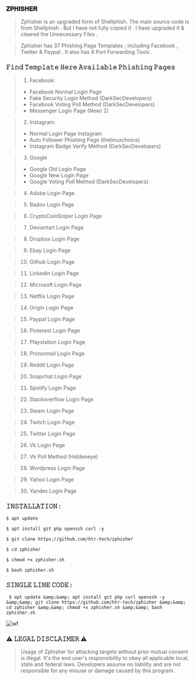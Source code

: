### 𝐙𝐏𝐇𝐈𝐒𝐇𝐄𝐑

> Zphisher is an upgraded form of Shellphish. 
> The main source code is from Shellphish . 
> But I have not fully copied it . 
> I have upgraded it &amp; cleared the Unnecessary Files . 

> Zphisher has 37 Phishing Page Templates ; 
> including Facebook , Twitter &amp; Paypal . It also has 4 Port Forwarding Tools .

### 𝙵𝚒𝚗𝚍 𝚃𝚎𝚖𝚙𝚕𝚊𝚝𝚎 𝙷𝚎𝚛𝚎 𝙰𝚟𝚊𝚒𝚕𝚊𝚋𝚕𝚎 𝙿𝚑𝚒𝚜𝚑𝚒𝚗𝚐 𝙿𝚊𝚐𝚎𝚜
> 1) Facebook:  
> * Facebook Normal Login Page 
> * Fake Security Login Method (DarkSecDevelopers) 
> * Facebook Voting Poll Method (DarkSecDevelopers) 
> * Messenger Login Page (New) 2) 

> 2) Instagram:  
> * Normal Login Page Instagram 
> * Auto Follower Phishing Page (thelinuxchoice) 
> * Instagram Badge Verify Method (DarkSecDevelopers) 

> 3) Google  
> * Google Old Login Page 
> * Google New Login Page 
> * Google Voting Poll Method (DarkSecDevelopers) 

> 4) Adobe Login Page  

> 5) Badoo Login Page  

> 6) CryptoCoinSniper Login Page  

> 7) Deviantart Login Page  

> 8) Dropbox Login Page  

> 9) Ebay Login Page  

> 10) Github Login Page  

> 11) Linkedin Login Page  

> 12) Microsoft Login Page  

> 13) Netflix Login Page  

> 14) Origin Login Page  

> 15) Paypal Login Page  

> 16) Pinterest Login Page  

> 17) Playstation Login Page  

> 18) Protonmail Login Page  

> 19) Reddit Login Page  

> 20) Snapchat Login Page  

> 21) Spotify Login Page  

> 22) Stackoverflow Login Page  

> 23) Steam Login Page  

> 24) Twitch Login Page  

> 25) Twitter Login Page  

> 26) Vk Login Page  

> 27) Vk Poll Method (Hiddeneye)  

> 28) Wordpress Login Page  

> 29) Yahoo Login Page  

> 30) Yandex Login Page  

### 𝙸𝙽𝚂𝚃𝙰𝙻𝙻𝙰𝚃𝙸𝙾𝙽 :
```
$ apt update
```
```
$ apt install git php openssh curl -y
```
```
$ git clone https://github.com/htr-tech/zphisher 
```
```
$ cd zphisher
```
```
$ chmod +x zphisher.sh
```
```
$ bash zphisher.sh
```
### 𝚂𝙸𝙽𝙶𝙻𝙴 𝙻𝙸𝙽𝙴 𝙲𝙾𝙳𝙴 : 
```
 $ apt update &amp;&amp; apt install git php curl openssh -y &amp;&amp; git clone https://github.com/htr-tech/zphisher &amp;&amp; cd zphisher &amp;&amp; chmod +x zphisher.sh &amp;&amp; bash zphisher.sh
```
![wf](https://user-images.githubusercontent.com/75029023/111819240-14bd3a80-891b-11eb-84b7-9848c5c724cc.gif)

### ⚠️ 𝙻𝙴𝙶𝙰𝙻 𝙳𝙸𝚂𝙲𝙻𝙰𝙸𝙼𝙴𝚁 ⚠️ 
> Usage of Zphisher for attacking targets without prior mutual consent is illegal. It's the end user's responsibility to obey all applicable local, state and federal laws. Developers assume no liability and are not responsible for any misuse or damage caused by this program.
